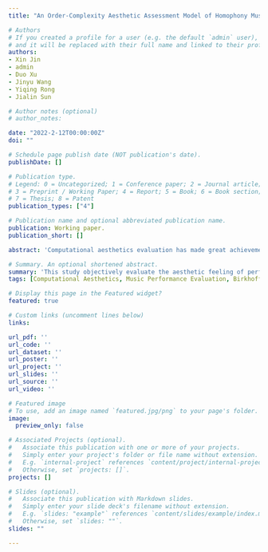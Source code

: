 ```yaml
---
title: "An Order-Complexity Aesthetic Assessment Model of Homophony Music Performance"

# Authors
# If you created a profile for a user (e.g. the default `admin` user), write the username (folder name) here 
# and it will be replaced with their full name and linked to their profile.
authors:
- Xin Jin
- admin
- Duo Xu
- Jinyu Wang
- Yiqing Rong
- Jialin Sun

# Author notes (optional)
# author_notes:

date: "2022-2-12T00:00:00Z"
doi: ""

# Schedule page publish date (NOT publication's date).
publishDate: []

# Publication type.
# Legend: 0 = Uncategorized; 1 = Conference paper; 2 = Journal article;
# 3 = Preprint / Working Paper; 4 = Report; 5 = Book; 6 = Book section;
# 7 = Thesis; 8 = Patent
publication_types: ["4"]

# Publication name and optional abbreviated publication name.
publication: Working paper.
publication_short: []

abstract: 'Computational aesthetics evaluation has made great achievements in visual works of art, but its research in the field of music remains to be explored. At present, subjective evaluation is still a ultimate method of music aesthetics research, but it will consume a lot of human and material resources. In addition, there has been a lot of work on artificial intelligence to generate music performance, but compared with the performance of human performers, the performance generated by AI is still mechanical, monotonous and lacking in beauty. Considering the lack of subjective rating datasets, in order to guide the generation task of AI music performance, and further hope to improve the performance effect of human performers, this paper uses Birkhoff's aesthetic measure to propose a method of objective measurement of beauty.'

# Summary. An optional shortened abstract.
summary: 'This study objectively evaluate the aesthetic feeling of performance.'
tags: [Computational Aesthetics, Music Performance Evaluation, Birkhoff’s Measure, Music Information Retrieval]

# Display this page in the Featured widget?
featured: true

# Custom links (uncomment lines below)
links:

url_pdf: ''
url_code: ''
url_dataset: ''
url_poster: ''
url_project: ''
url_slides: ''
url_source: ''
url_video: ''

# Featured image
# To use, add an image named `featured.jpg/png` to your page's folder. 
image:
  preview_only: false

# Associated Projects (optional).
#   Associate this publication with one or more of your projects.
#   Simply enter your project's folder or file name without extension.
#   E.g. `internal-project` references `content/project/internal-project/index.md`.
#   Otherwise, set `projects: []`.
projects: []

# Slides (optional).
#   Associate this publication with Markdown slides.
#   Simply enter your slide deck's filename without extension.
#   E.g. `slides: "example"` references `content/slides/example/index.md`.
#   Otherwise, set `slides: ""`.
slides: ""

---
```


